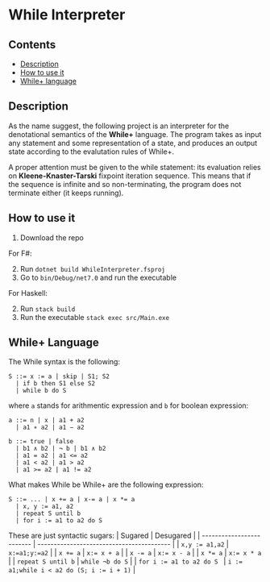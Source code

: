 # While Interpreter
## Contents
- [Description](#description)
- [How to use it](#how-to-use-it)
- [While+ language](#while+-language)

## Description
As the name suggest, the following project is an interpreter for the denotational semantics of the **While+** language. 
The program takes as input any statement and some representation of a state, and produces an output state according to the evalutation rules of While+.

A proper attention must be given to the while statement: its evaluation relies on **Kleene-Knaster-Tarski** fixpoint iteration sequence. This means that if the
sequence is infinite and so non-terminating, the program does not terminate either (it keeps running).

## How to use it
1. Download the repo

For F#: 

2. Run `dotnet build WhileInterpreter.fsproj`
3. Go to `bin/Debug/net7.0` and run the executable

For Haskell: 

2. Run `stack build`
3. Run the executable `stack exec src/Main.exe`

## While+ Language
The While syntax is the following:
```
S ::= x := a | skip | S1; S2
  | if b then S1 else S2
  | while b do S
```
where `a` stands for arithmentic expression and `b` for boolean expression:
```
a ::= n | x | a1 + a2
  | a1 ∗ a2 | a1 − a2

b ::= true | false 
  | b1 ∧ b2 | ¬ b | b1 ∧ b2
  | a1 = a2 | a1 <= a2
  | a1 < a2 | a1 > a2
  | a1 >= a2 | a1 != a2 
```
What makes While be While+ are the following expression:
```
S ::= ... | x += a | x-= a | x *= a
  | x, y := a1, a2
  | repeat S until b
  | for i := a1 to a2 do S 
```
These are just syntactic sugars:
| Sugared                   | Desugared                                 |
| ------------------------- | ----------------------------------------- |
| `x,y := a1,a2`            | `x:=a1;y:=a2`                             |
| `x += a`                  | `x:= x + a`                               |
| `x -= a`                  | `x:= x - a`                               |
| `x *= a`                  | `x:= x * a`                               |
| `repeat S until b`        | `while ¬b do S`                           |
| `for i := a1 to a2 do S ` | `i := a1;while i < a2 do (S; i := i + 1)` |





